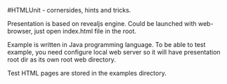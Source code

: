 #HTMLUnit - cornersides, hints and tricks.

Presentation is based on revealjs engine.
Could be launched with web-browser, just open index.html file in the root.

Example is written in Java programming language.
To be able to test example, you need configure local web server so it will have
presentation root dir as its own root web directory.

Test HTML pages are stored in the examples directory.
